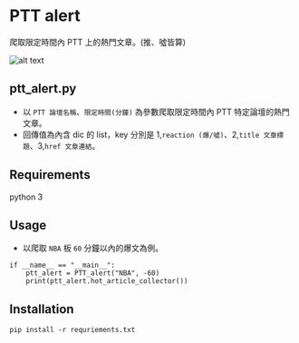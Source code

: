 # PTT alert
爬取限定時間內 PTT 上的熱門文章。(推、噓皆算)


![alt text](https://miro.medium.com/max/1050/1*ypslG7x_vZF28O9X-l1ZVQ.jpeg)

## ptt_alert.py
* 以 `PTT 論壇名稱`、`限定時間(分鐘)` 為參數爬取限定時間內 PTT 特定論壇的熱門文章。
* 回傳值為內含 dic 的 list，key 分別是 1,`reaction (爆/噓)`、2,`title 文章標題`、3,`href 文章連結`。

## Requirements
python 3

## Usage
* 以爬取 `NBA` 板 `60` 分鐘以內的爆文為例。
```
if __name__ == "__main__":
    ptt_alert = PTT_alert("NBA", -60)
    print(ptt_alert.hot_article_collector())
```
## Installation
`pip install -r requriements.txt`

